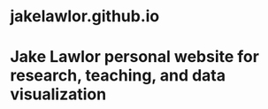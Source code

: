 # jakelawlor.github.io
# Jake Lawlor personal website for research, teaching, and data visualization
